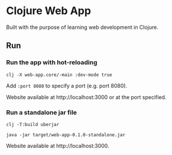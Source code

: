 # Clojure Web App
Built with the purpose of learning web development in Clojure.

## Run
### Run the app with hot-reloading
`clj -X web-app.core/-main :dev-mode true`

Add `:port 8080` to specify a port (e.g. port 8080).

Website available at http://localhost:3000 or at the port specified.

### Run a standalone jar file
`clj -T:build uberjar`

`java -jar target/web-app-0.1.0-standalone.jar`

Website available at http://localhost:3000.
